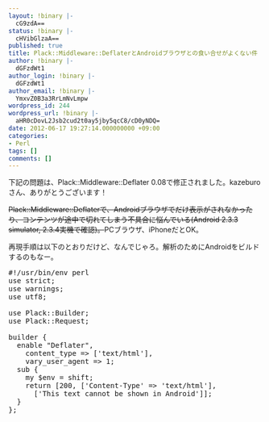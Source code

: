 ```yaml
---
layout: !binary |-
  cG9zdA==
status: !binary |-
  cHVibGlzaA==
published: true
title: Plack::Middleware::DeflaterとAndroidブラウザとの食い合せがよくない件
author: !binary |-
  dGFzdWt1
author_login: !binary |-
  dGFzdWt1
author_email: !binary |-
  YmxvZ0B3a3RrLmNvLmpw
wordpress_id: 244
wordpress_url: !binary |-
  aHR0cDovL2Jsb2cud2t0ay5jby5qcC8/cD0yNDQ=
date: 2012-06-17 19:27:14.000000000 +09:00
categories:
- Perl
tags: []
comments: []
---
```

下記の問題は、Plack::Middleware::Deflater 0.08で修正されました。kazeburoさん、ありがとうございます！

<del>Plack::Middleware::Deflaterで、Androidブラウザでだけ表示がされなかったり、コンテンツが途中で切れてしまう不具合に悩んでいる(Android 2.3.3 simulator, 2.3.4実機で確認)。</del>PCブラウザ、iPhoneだとOK。

再現手順は以下のとおりだけど、なんでじゃろ。解析のためにAndroidをビルドするのもなー。
<pre class="syntax perl">#!/usr/bin/env perl
use strict;
use warnings;
use utf8;

use Plack::Builder;
use Plack::Request;

builder {
  enable "Deflater",
    content_type => ['text/html'],
    vary_user_agent => 1;
  sub {
    my $env = shift;
    return [200, ['Content-Type' => 'text/html'],
      ['<html><head><title>Android Error</title></head><body>This text cannot be shown in Android</body></html>']];
  }
};</pre>
